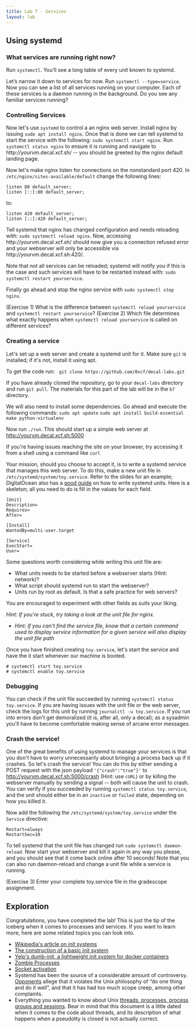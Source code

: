 ```yaml
---
title: Lab 7 - Services
layout: lab
---
```



## Using systemd

### What services are running right now?
Run `systemctl`. You’ll see a long table of every unit known to systemd.

Let’s narrow it down to services for now. Run `systemctl --type=service`. Now you can see a list of all services running on your computer. Each of these services is a daemon running in the background. Do you see any familiar services running?

### Controlling Services
Now let's use `systemd` to control a an nginx web server. Install nginx by issuing `sudo apt install nginx`. Once that is done we can tell systemd to start the service with the following: `sudo systemctl start nginx`. Run `systemctl status nginx` to ensure it is running and navigate to http://*yourvm*.decal.xcf.sh/ -- you should be greeted by the nginx default landing page.

Now let's make nginx listen for connections on the nonstandard port 420. In `/etc/nginx/sites-available/default` change the following lines:

```nginx
listen 80 default_server;
listen [::]:80 default_server;
```

to:
```nginx
listen 420 default_server;
listen [::]:420 default_server;
```

Tell systemd that nginx has changed configuration and needs reloading with: `sudo systemctl reload nginx`. Now, accessing  http://*yourvm*.decal.xcf.sh/ should now give you a connection refused error and your webserver will only be accessible via http://*yourvm*.decal.xcf.sh:420/.

Note that not all services can be reloaded; systemd will notify you if this is the case and such services will have to be restarted instead with: `sudo systemctl restart yourservice`.

Finally go ahead and stop the nginx service with `sudo systemctl stop nginx`.

(Exercise 1) What is the difference between `systemctl reload yourservice` and `systemctl restart yourservice`?
(Exercise 2) Which file determines what exactly happens when `systemctl reload yourservice` is called on different services?

### Creating a service
Let's set up a web server and create a systemd unit for it. Make sure `git` is installed; if it's not, install it using apt.

To get the code run:
``` git clone https://github.com/0xcf/decal-labs.git```

If you have already cloned the repository, go to your `decal-labs` directory and run `git pull`. The materials for this part of the lab will be in the `b7` directory.

We will also need to install some dependencies. Go ahead and execute the following commands:
```sudo apt update```
```sudo apt install build-essential make python-virtualenv```

Now run `./run`. This should start up a simple web server at http://yourvm.decal.xcf.sh:5000

If you're having issues reaching the site on your browser, try accessing it from a shell using a command like `curl`

Your mission, should you choose to accept it, is to write a systemd service that manages this web server. To do this, make a new unit file in `/etc/systemd/system/toy.service`. Refer to the slides for an example; DigitalOcean also has a [good guide](https://www.digitalocean.com/community/tutorials/understanding-systemd-units-and-unit-files) on how to write systemd units. Here is a skeleton; all you need to do is fill in the values for each field.

```
[Unit]
Description=
Requires=
After=

[Install]
WantedBy=multi-user.target

[Service]
ExecStart=
User=
```

Some questions worth considering while writing this unit file are:
* What units needs to be started before a webserver starts (Hint: network)?
* What script should systemd run to start the webserver?
* Units run by root as default. Is that a safe practice for web servers?

You are encouraged to experiment with other fields as suits your liking.

*Hint: If you're stuck, try taking a look at the unit file for nginx.*
* *Hint: If you can't find the service file, know that a certain command used to display service information for a given service will also display the unit file path*

Once you have finished creating `toy.service`, let's start the service and have the it start whenever our machine is booted.
```
# systemctl start toy.service
# systemctl enable toy.service
```

### Debugging
You can check if the unit file succeeded by running `systemctl status toy.service`. If you are having issues with the unit file or the web server, check the logs for this unit by running `journalctl -u toy.service`.  If you run into errors don't get demoralized (it is, after all, only a decal); as a sysadmin you'll have to become comfortable making sense of arcane error messages.

### Crash the service!
One of the great benefits of using systemd to manage your services is that you don't have to worry unnecessarily about bringing a process back up if it crashes. So let's crash the service! You can do this by either sending a POST request with the json payload `'{"crash":"true"}'` to http://yourvm.decal.xcf.sh:5000/crash (Hint: use `cURL`) or by killing the webserver manually by sending a signal -- both will cause the unit to crash. You can verify if you succeeded by running `systemctl status toy.service`, and the unit should either be in an `inactive` or `failed` state, depending on how you killed it.

Now add the following the `/etc/systemd/system/toy.service` under the `Service` directive:
```
Restart=always
RestartSec=10
```
To tell systemd that the unit file has changed run `sudo systemctl daemon-reload`. Now start your webserver and kill it again in any way you please, and you should see that it come back online after 10 seconds! Note that you can also run daemon-reload and change a unit file while a service is running.

(Exercise 3) Enter your complete toy.service file in the gradescope assignment.

## Exploration
Congratulations, you have completed the lab! This is just the tip of the iceberg when it comes to processes and services. If you want to learn more, here are some related topics you can look into.

- [Wikipedia's article on init systems](https://en.wikipedia.org/wiki/Init)
- [The construction of a basic init system](https://felipec.wordpress.com/2013/11/04/init/)
- [Yelp's dumb-init, a lightweight init system for docker containers](https://engineeringblog.yelp.com/2016/01/dumb-init-an-init-for-docker.html)
- [Zombie Processes](https://www.howtogeek.com/119815/htg-explains-what-is-a-zombie-process-on-linux/)
- [Socket activation](http://0pointer.de/blog/projects/socket-activated-containers.html)
- Systemd has been the source of a considerable amount of controversy. [Opponents](http://without-systemd.org/wiki/index.php/Main_Page) allege that it violates the Unix philosophy of “do one thing and do it well”, and that it has had too much scope creep, among other complaints.
- Everything you wanted to know about Unix [threads, processes, process groups and sessions](https://www.win.tue.nl/~aeb/linux/lk/lk-10.html). Bear in mind that this document is a little dated when it comes to the code about threads, and its description of what happens when a pseudotty is closed is not actually correct.
